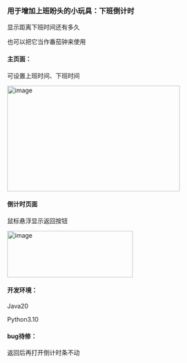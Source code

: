 ### 用于增加上班盼头的小玩具：下班倒计时
显示距离下班时间还有多久

也可以把它当作番茄钟来使用

#### 主页面：

可设置上班时间、下班时间

<img width="400" height="245" alt="image" src="https://github.com/user-attachments/assets/20f5e90b-d583-417a-b2cc-9b00424b6b6a" />

#### 倒计时页面

鼠标悬浮显示返回按钮

<img width="291" height="108" alt="image" src="https://github.com/user-attachments/assets/b0c95c7a-bb56-4808-853e-cf4fabcc6f93" />

#### 开发环境：

Java20

Python3.10

#### bug待修：

返回后再打开倒计时条不动
